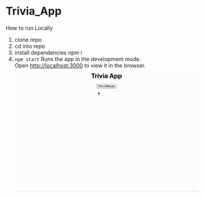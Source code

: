 # Trivia_App

How to run Locally
1. clone repo
2. cd into repo 
3. install dependencies npm i
4.  `npm start` Runs the app in the development mode.\
Open [http://localhost:3000](http://localhost:3000) to view it in the browser.
  ![](Screen_Recording_Trivia_App.gif)
